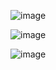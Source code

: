 ![image](https://github.com/lucasgbsilva/maindrawer2/assets/136384438/8cba2d4a-1512-4d83-b627-9747cbed8678)

![image](https://github.com/lucasgbsilva/maindrawer2/assets/136384438/59b138ac-3d1d-4507-995f-1b6bcf0f913f)

![image](https://github.com/lucasgbsilva/maindrawer2/assets/136384438/f34ea8c2-8120-414d-8b4c-17bf99bf6a15)
